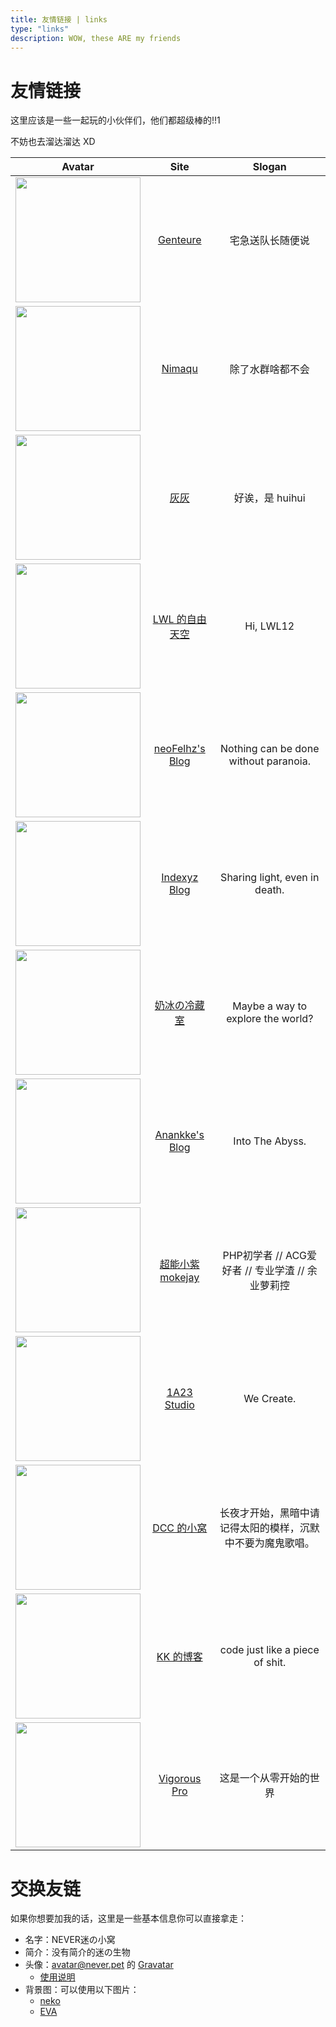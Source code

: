 ```yaml
---
title: 友情链接 | links
type: "links"
description: WOW, these ARE my friends
---
```


# 友情链接

这里应该是一些一起玩的小伙伴们，他们都超级棒的!!1

不妨也去溜达溜达 XD

|Avatar|Site|Slogan|
|:-:|:-:|:-:|
|<img src="/images/avatar/friends/genteure.png" width="200"/>|[Genteure](https://www.genteure.com)|宅急送队长随便说|
|<img src="/images/avatar/friends/nimaqu.jpg" width="200"/>|[Nimaqu](https://blog.nimaqu.com/)|除了水群啥都不会
|<img src="/images/avatar/friends/huihui.jpg" width="200"/>|[灰灰](https://huihui.moe)|好诶，是 huihui
|<img src="/images/avatar/friends/lwl12.jpg" width="200"/>|[LWL 的自由天空](https://blog.lwl12.com)|Hi, LWL12
|<img src="/images/avatar/friends/neofelhz.png" width="200"/>|[neoFelhz's Blog](https://blog.nfz.moe)|Nothing can be done without paranoia.
|<img src="/images/avatar/friends/indexyz.png" width="200"/>|[Indexyz Blog](https://blog.indexyz.me)|Sharing light, even in death.
|<img src="/images/avatar/friends/milkice.jpg" width="200"/>|[奶冰の冷藏室](https://milkice.me)|Maybe a way to explore the world?
|<img src="/images/avatar/friends/anankke.jpg" width="200"/>|[Anankke's Blog](http://an.ank.moe)|Into The Abyss.
|<img src="/images/avatar/friends/mokejay.jpg" width="200"/>|[超能小紫 mokejay](https://www.mokeyjay.com/)|PHP初学者 // ACG爱好者 // 专业学渣 // 余业萝莉控
|<img width="200px" src="/images/avatar/friends/1a23.png"/>|[1A23 Studio](https://1a23.com/)|We Create.
|<img src="/images/avatar/friends/dcc.png" width="200"/>|[DCC 的小窝](https://www.dcc.cat)|长夜才开始，黑暗中请记得太阳的模样，沉默中不要为魔鬼歌唱。
|<img src="/images/avatar/friends/kookxiang.jpg" width="200"/>|[KK 的博客](https://ikk.me)|code just like a piece of shit.|
|<img src="/images/avatar/friends/vigorous.png" width="200"/>|[Vigorous Pro](https://www.wevg.org)|这是一个从零开始的世界|

# 交换友链

如果你想要加我的话，这里是一些基本信息你可以直接拿走：

- 名字：NEVER迷の小窝
- 简介：没有简介的迷の生物
- 头像：avatar@never.pet 的 [Gravatar](https://www.gravatar.com/avatar/8f253ca9681abc8072a3a1fc6dde8f8f)
  - [使用说明](https://en.gravatar.com/site/implement/images/)
- 背景图：可以使用以下图片：
  - [neko](/images/avatar/bg/neko.jpg)
  - [EVA](/images/avatar/bg/EVA.jpg)
